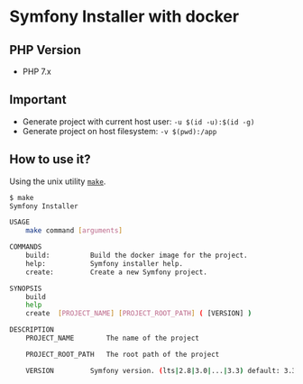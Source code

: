 # Symfony Installer with docker

## PHP Version

* PHP 7.x

## Important

* Generate project with current host user: `-u $(id -u):$(id -g)`
* Generate project on host filesystem: `-v $(pwd):/app`

## How to use it?

Using the unix utility [`make`](http://www.sis.pitt.edu/mbsclass/tutorial/advanced/makefile/whatis.htm). 

```bash
$ make
Symfony Installer

USAGE
	make command [arguments]

COMMANDS
	build: 			Build the docker image for the project.
	help: 			Symfony installer help.
	create: 		Create a new Symfony project.

SYNOPSIS
	build
	help
	create	[PROJECT_NAME] [PROJECT_ROOT_PATH] ( [VERSION] )

DESCRIPTION
	PROJECT_NAME		The name of the project

	PROJECT_ROOT_PATH	The root path of the project

	VERSION			Symfony version. (lts|2.8|3.0|...|3.3) default: 3.3
```